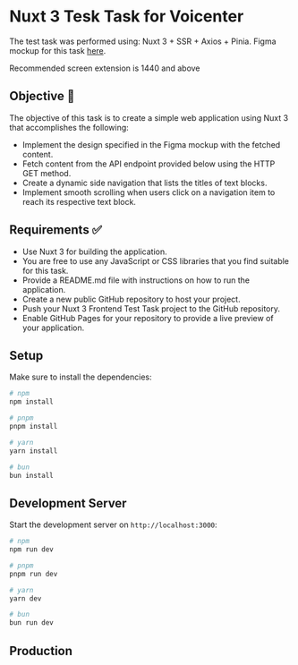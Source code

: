 # Nuxt 3 Tesk Task for Voicenter
The test task was performed using: Nuxt 3 + SSR + Axios + Pinia.
Figma mockup for this task [here](https://www.figma.com/file/v3CCxMyLUZtRPdESGCUzHR/Nuxt-Front-End-Test-Task?type=design&node-id=20-20&mode=design&t=nt4fcTK09MkLvzYd-0).

Recommended screen extension is 1440 and above

## Objective 🎯
The objective of this task is to create a simple web application using Nuxt 3 that accomplishes the following:

- Implement the design specified in the Figma mockup with the fetched content.
- Fetch content from the API endpoint provided below using the HTTP GET method.
- Create a dynamic side navigation that lists the titles of text blocks.
- Implement smooth scrolling when users click on a navigation item to reach its respective text block.

## Requirements ✅
- Use Nuxt 3 for building the application.
- You are free to use any JavaScript or CSS libraries that you find suitable for this task.
- Provide a README.md file with instructions on how to run the application.
- Create a new public GitHub repository to host your project.
- Push your Nuxt 3 Frontend Test Task project to the GitHub repository.
-  Enable GitHub Pages for your repository to provide a live preview of your application.

## Setup

Make sure to install the dependencies:

```bash
# npm
npm install

# pnpm
pnpm install

# yarn
yarn install

# bun
bun install
```

## Development Server

Start the development server on `http://localhost:3000`:

```bash
# npm
npm run dev

# pnpm
pnpm run dev

# yarn
yarn dev

# bun
bun run dev
```

## Production
